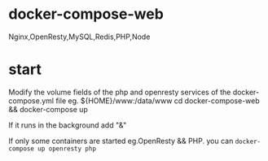 # docker-compose-web
Nginx,OpenResty,MySQL,Redis,PHP,Node

# start
Modify the volume fields of the php and openresty services of the docker-compose.yml file
eg. ${HOME}/www:/data/www
cd docker-compose-web && docker-compose up

If it runs in the background  add "&"

If only some containers are started eg.OpenResty && PHP. you can  `docker-compose up openresty php`
